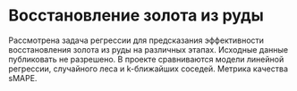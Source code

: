 # Восстановление золота из руды

Рассмотрена задача регрессии для предсказания эффективности восстановления золота из руды на различных этапах. Исходные данные публиковать не разрешено.
В проекте сравниваются модели линейной регрессии, случайного леса и k-ближайших соседей. Метрика качества sMAPE.

